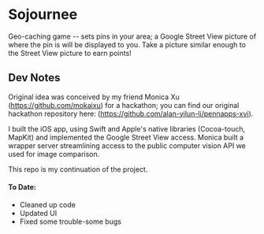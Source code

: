 # Sojournee
Geo-caching game -- sets pins in your area; a Google Street View picture of where the pin is will be displayed to you. Take a picture similar enough to the Street View picture to earn points! 




## Dev Notes 

Original idea was conceived by my friend Monica Xu (https://github.com/mokaixu) for a hackathon; you can find our original hackathon repository here: (https://github.com/alan-yilun-li/pennapps-xvi). 

I built the iOS app, using Swift and Apple's native libraries (Cocoa-touch, MapKit) and implemented the Google Street View access. Monica built a wrapper server streamlining access to the public computer vision API we used for image comparison.

This repo is my continuation of the project. 

#### To Date: 
- Cleaned up code
- Updated UI
- Fixed some trouble-some bugs 
